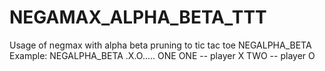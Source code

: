 # NEGAMAX_ALPHA_BETA_TTT
Usage of negmax with alpha beta pruning to tic tac toe 
NEGALPHA_BETA <state> <player>
Example: NEGALPHA_BETA .X.O..... ONE
ONE -- player X
TWO -- player O

